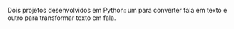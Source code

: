 Dois projetos desenvolvidos em Python: um para converter fala em texto e outro para transformar texto em fala.
